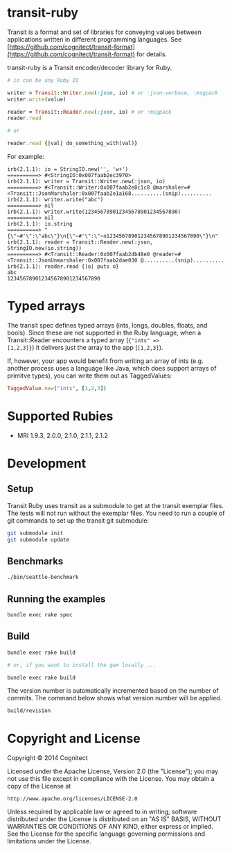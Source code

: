 transit-ruby
===================

Transit is a format and set of libraries for conveying values between
applications written in different programming languages. See
[https://github.com/cognitect/transit-format](https://github.com/cognitect/transit-format)
for details.

transit-ruby is a Transit encoder/decoder library for Ruby.

```ruby
# io can be any Ruby IO

writer = Transit::Writer.new(:json, io) # or :json-verbose, :msgpack
writer.write(value)

reader = Transit::Reader.new(:json, io) # or :msgpack
reader.read

# or

reader.read {|val| do_something_with(val)}
```

For example:

```
irb(2.1.1): io = StringIO.new('', 'w+')
==========> #<StringIO:0x007faab2ec3970>
irb(2.1.1): writer = Transit::Writer.new(:json, io)
==========> #<Transit::Writer:0x007faab2e8c1c8 @marshaler=#<Transit::JsonMarshaler:0x007faab2e1a168..........(snip)..........
irb(2.1.1): writer.write("abc")
==========> nil
irb(2.1.1): writer.write(123456789012345678901234567890)
==========> nil
irb(2.1.1): io.string
==========> "{\"~#'\":\"abc\"}\n{\"~#'\":\"~n123456789012345678901234567890\"}\n"
irb(2.1.1): reader = Transit::Reader.new(:json, StringIO.new(io.string))
==========> #<Transit::Reader:0x007faab2db48e0 @reader=#<Transit::JsonUnmarshaler:0x007faab2dae030 @..........(snip)..........
irb(2.1.1): reader.read {|o| puts o}
abc
123456789012345678901234567890
```

# Typed arrays

The transit spec defines typed arrays (ints, longs, doubles, floats,
and bools). Since these are not supported in the Ruby language, when a
Transit::Reader encounters a typed array (<code>{"ints" =>
[1,2,3]}</code>) it delivers just the array to the app
(<code>[1,2,3]</code>).

If, however, your app would benefit from writing an array of ints
(e.g. another process uses a language like Java, which does support arrays
of primitve types), you can write them out as TaggedValues:

```ruby
TaggedValue.new("ints", [1,2,3])
```

# Supported Rubies

* MRI 1.9.3, 2.0.0, 2.1.0, 2.1.1, 2.1.2

# Development

## Setup

Transit Ruby uses transit as a submodule to get at the transit
exemplar files. The tests will not run without the exemplar files.
You need to run a couple of git commands to set up the transit
git submodule:

```sh
git submodule init
git submodule update
```

## Benchmarks

```sh
./bin/seattle-benchmark
```

## Running the examples

```sh
bundle exec rake spec
```

## Build

```sh
bundle exec rake build

# or, if you want to install the gem locally ...

bundle exec rake build
```

The version number is automatically incremented based on the number of commits.
The command below shows what version number will be applied.

```sh
build/revision
```

# Copyright and License

Copyright © 2014 Cognitect

Licensed under the Apache License, Version 2.0 (the "License");
you may not use this file except in compliance with the License.
You may obtain a copy of the License at

    http://www.apache.org/licenses/LICENSE-2.0

Unless required by applicable law or agreed to in writing, software
distributed under the License is distributed on an "AS IS" BASIS,
WITHOUT WARRANTIES OR CONDITIONS OF ANY KIND, either express or implied.
See the License for the specific language governing permissions and
limitations under the License.
